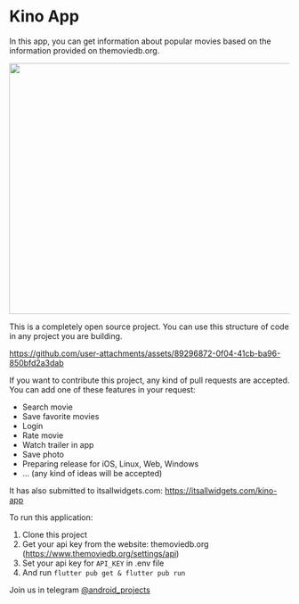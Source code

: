# Kino App
In this app, you can get information about popular movies based on the information provided on themoviedb.org.

<p>
<img src="https://user-images.githubusercontent.com/56734609/130063030-2100740d-6fda-45f7-b6d6-8bf755fc48ac.png" width="800" height="450" />
</p>

This is a completely open source project. You can use this structure of code in any project you are building. 

https://github.com/user-attachments/assets/89296872-0f04-41cb-ba96-850bfd2a3dab

If you want to contribute this project, any kind of pull requests are accepted.
You can add one of these features in your request:
* Search movie
* Save favorite movies 
* Login 
* Rate movie
* Watch trailer in app
* Save photo
* Preparing release for iOS, Linux, Web, Windows
* ... (any kind of ideas will be accepted)

It has also submitted to itsallwidgets.com: https://itsallwidgets.com/kino-app

To run this application:
1. Clone this project
2. Get your api key from the website: themoviedb.org (https://www.themoviedb.org/settings/api)
3. Set your api key for  `API_KEY` in .env file
4. And run `flutter pub get & flutter pub run`

Join us in telegram [@android_projects](https://t.me/android_projects)
